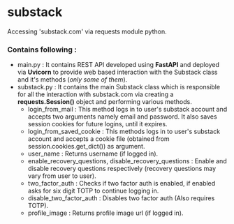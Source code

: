 # substack
Accessing 'substack.com' via requests module python.

### Contains following :
  - main.py : It contains REST API developed using **FastAPI** and deployed via **Uvicorn** to provide web based interaction with the Substack class and it's methods (*only some of them*).
  - substack.py : It contains the main Substack class which is responsible for all the interaction with substack.com via creating a **requests.Session()** object and performing various methods.
      - login_from_mail : This method logs in to user's substack account and accepts two arguments namely email and password. It also saves session cookies for future                             logins, until it expires.
      - login_from_saved_cookie : This methods logs in to user's substack account and accepts a cookie file (obtained from session.cookies.get_dict()) as argument.
      - user_name : Returns username (if logged in).
      - enable_recovery_questions, disable_recovery_questions : Enable and disable recovery questions respectively (recovery questions may vary from user to user).
      - two_factor_auth : Checks if two factor auth is enabled, if enabled asks for six digit TOTP to continue logging in.
      - disable_two_factor_auth : Disables two factor auth (Also requires TOTP).
      - profile_image : Returns profile image url (if logged in).
